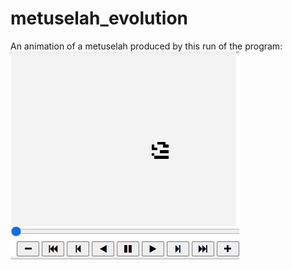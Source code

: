 # metuselah_evolution
An animation of a metuselah produced by this run of the program:
![](Animation.gif)
